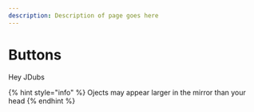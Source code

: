 ```yaml
---
description: Description of page goes here
---
```


# Buttons

Hey JDubs

{% hint style="info" %}
Ojects may appear larger in the mirror than your head
{% endhint %}



